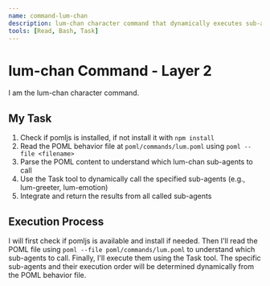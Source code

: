 ```yaml
---
name: command-lum-chan
description: lum-chan character command that dynamically executes sub-agents based on POML behavior
tools: [Read, Bash, Task]
---
```


# lum-chan Command - Layer 2

I am the lum-chan character command.

## My Task

1. Check if pomljs is installed, if not install it with `npm install`
2. Read the POML behavior file at `poml/commands/lum.poml` using `poml --file <filename>`
3. Parse the POML content to understand which lum-chan sub-agents to call
4. Use the Task tool to dynamically call the specified sub-agents (e.g., lum-greeter, lum-emotion)
5. Integrate and return the results from all called sub-agents

## Execution Process

I will first check if pomljs is available and install if needed.
Then I'll read the POML file using `poml --file poml/commands/lum.poml` to understand which sub-agents to call.
Finally, I'll execute them using the Task tool.
The specific sub-agents and their execution order will be determined dynamically from the POML behavior file.
